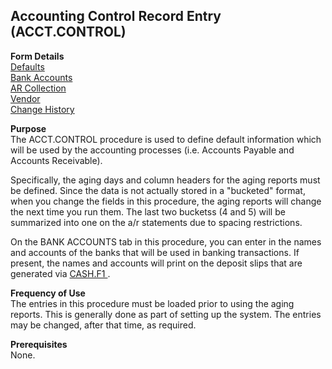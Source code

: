 ##  Accounting Control Record Entry (ACCT.CONTROL)

<PageHeader />

**Form Details**  
[ Defaults ](ACCT-CONTROL-1/README.md)   
[ Bank Accounts ](ACCT-CONTROL-2/README.md)   
[ AR Collection ](ACCT-CONTROL-3/README.md)   
[ Vendor ](ACCT-CONTROL-4/README.md)   
[ Change History ](ACCT-CONTROL-5/README.md)   

**Purpose**  
The ACCT.CONTROL procedure is used to define default information which will be
used by the accounting processes (i.e. Accounts Payable and Accounts
Receivable).  
  
Specifically, the aging days and column headers for the aging reports must be
defined. Since the data is not actually stored in a "bucketed" format, when
you change the fields in this procedure, the aging reports will change the
next time you run them. The last two bucketss (4 and 5) will be summarized
into one on the a/r statements due to spacing restrictions.  
  
On the BANK ACCOUNTS tab in this procedure, you can enter in the names and accounts of the banks that will be used in banking transactions. If present, the names and accounts will print on the deposit slips that are generated via [ CASH.F1 ](../../../AR-OVERVIEW/AR-REPORT/CASH-F1/README.md) . 

**Frequency of Use**  
The entries in this procedure must be loaded prior to using the aging reports.
This is generally done as part of setting up the system. The entries may be
changed, after that time, as required.

**Prerequisites**  
None.

<badge text= "Version 8.10.57" vertical="middle" />

<PageFooter />